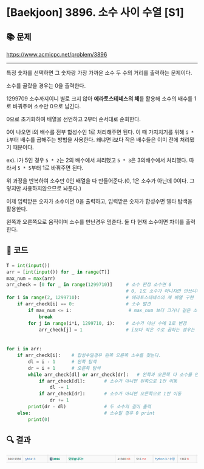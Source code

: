 # [Baekjoon] 3896. 소수 사이 수열 [S1]

## 📚 문제

https://www.acmicpc.net/problem/3896

---

특정 숫자를 선택하면 그 숫자랑 가장 가까운 소수 두 수의 거리를 출력하는 문제이다.

소수를 골랐을 경우는 0을 출력한다.

1299709 소수까지이니 별로 크지 않아 **에라토스테네스의 체**를 활용해 소수의 배수를 1로 바꿔주며 소수만 0으로 남긴다.

0으로 초기화하여 배열을 선언하고 2부터 순서대로 순회한다.

0이 나오면 i의 배수를 전부 합성수인 1로 처리해주면 된다. 이 때 가지치기를 위해 `i * i`부터 배수를 곱해주는 방법을 사용한다. 왜냐면 i보다 작은 배수들은 이미 전에 처리됐기 때문이다.

ex). i가 5인 경우 `5 * 2`는 2의 배수에서 처리했고 `5 * 3`은 3의배수에서 처리했다. 따라서 `5 * 5`부터 1로 바꿔주면 된다.

위 과정을 반복하여 소수만 0인 배열을 다 만들어준다.(0, 1은 소수가 아닌데 0이다. 그렇지만 사용하지않으므로 놔둔다.) 

이제 입력받은 숫자가 소수이면 0을 출력하고, 입력받은 숫자가 합성수면 델타 탐색을 활용한다.

왼쪽과 오른쪽으로 움직이며 소수를 만난경우 멈춘다. 둘 다 현재 소수이면 차이를 출력한다.

## 📒 코드

```python
T = int(input())
arr = [int(input()) for _ in range(T)]
max_num = max(arr)
arr_check = [0 for _ in range(1299710)]     # 소수 판정 소수면 0
                                            # 0, 1도 소수가 아니지만 안쓰니까 그냥 둔다.
for i in range(2, 1299710):                 # 에라토스테네스의 체 배열 구현
    if arr_check[i] == 0:                   # 소수 발견
        if max_num <= i:                     # max_num 보다 크거나 같은 소수를 만나면 종료
            break
        for j in range(i*i, 1299710, i):    # 소수가 아닌 수에 1로 변경
            arr_check[j] = 1                # i보다 작은 수로 곱하는 경우는 이미 나왔다.


for i in arr:
    if arr_check[i]:    # 합성수일경우 왼쪽 오른쪽 소수를 찾는다.
        dl = i - 1      # 왼쪽 탐색
        dr = i + 1      # 오른쪽 탐색
        while arr_check[dl] or arr_check[dr]:   # 왼쪽과 오른쪽 다 소수를 만났을 때 탈출
            if arr_check[dl]:       # 소수가 아니면 왼쪽으로 1칸 이동
                dl -= 1
            if arr_check[dr]:       # 소수가 아니면 오른쪽으로 1칸 이동
                dr += 1
        print(dr - dl)              # 두 소수의 길이 출력
    else:                           # 소수일 경우 0 print
        print(0)
```

## 🔍 결과

![image-20220225232112261](README.assets/image-20220225232112261.png)